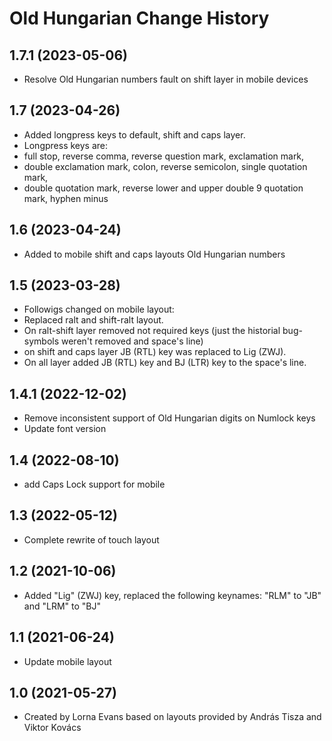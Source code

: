 Old Hungarian Change History
====================

1.7.1 (2023-05-06)
-----------------
* Resolve Old Hungarian numbers fault on shift layer in mobile devices

1.7 (2023-04-26)
-----------------
* Added longpress keys to default, shift and caps layer.
* Longpress keys are:
* full stop, reverse comma, reverse question mark, exclamation mark,
* double exclamation mark, colon, reverse semicolon, single quotation mark,
* double quotation mark, reverse lower and upper double 9 quotation mark, hyphen minus 

1.6 (2023-04-24)
-----------------
* Added to mobile shift and caps layouts Old Hungarian numbers

1.5 (2023-03-28)
-----------------
* Followigs changed on mobile layout:
* Replaced ralt and shift-ralt layout.
* On ralt-shift layer removed not required keys (just the historial bug-symbols weren't removed and space's line)
* on shift and caps layer JB (RTL) key was replaced to Lig (ZWJ).
* On all layer added JB (RTL) key and BJ (LTR) key to the space's line.

1.4.1 (2022-12-02)
----------------
* Remove inconsistent support of Old Hungarian digits on Numlock keys
* Update font version

1.4 (2022-08-10)
----------------
* add Caps Lock support for mobile

1.3 (2022-05-12)
----------------
* Complete rewrite of touch layout

1.2 (2021-10-06)
----------------
* Added "Lig" (ZWJ) key, replaced the following keynames: "RLM" to "JB" and "LRM" to "BJ"

1.1 (2021-06-24)
----------------
* Update mobile layout

1.0 (2021-05-27)
----------------
* Created by Lorna Evans based on layouts provided by András Tisza and Viktor Kovács
